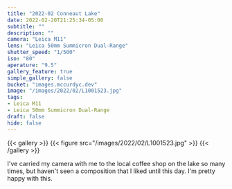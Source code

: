 ```yaml
---
title: "2022-02 Conneaut Lake"
date: 2022-02-20T21:25:34-05:00
subtitle: ""
description: ""
camera: "Leica M11"
lens: "Leica 50mm Summicron Dual-Range"
shutter_speed: "1/500"
iso: "80"
aperature: "9.5"
gallery_feature: true
simple_gallery: false
bucket: "images.mccurdyc.dev"
image: "/images/2022/02/L1001523.jpg"
tags:
- Leica M11
- Leica 50mm Summicron Dual-Range
draft: false
hide: false
---
```


{{< gallery >}}
  {{< figure src="/images/2022/02/L1001523.jpg" >}}
{{< /gallery >}}

I've carried my camera with me to the local coffee shop on the lake so many
times, but haven't seen a composition that I liked until this day. I'm pretty
happy with this.
